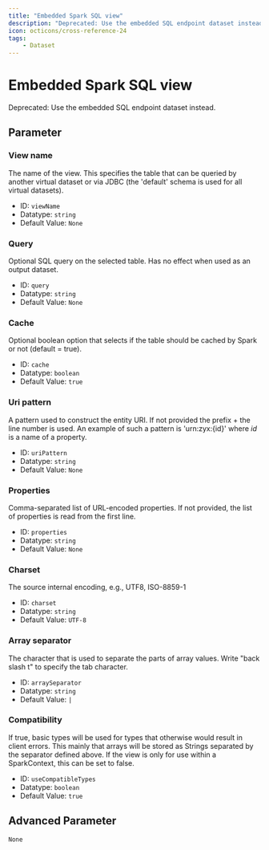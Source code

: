 ```yaml
---
title: "Embedded Spark SQL view"
description: "Deprecated: Use the embedded SQL endpoint dataset instead."
icon: octicons/cross-reference-24
tags: 
    - Dataset
---
```

# Embedded Spark SQL view
<!-- This file was generated - DO NOT CHANGE IT MANUALLY -->



Deprecated: Use the embedded SQL endpoint dataset instead.


## Parameter

### View name

The name of the view. This specifies the table that can be queried by another virtual dataset or via JDBC (the 'default' schema is used for all virtual datasets).

- ID: `viewName`
- Datatype: `string`
- Default Value: `None`



### Query

Optional SQL query on the selected table. Has no effect when used as an output dataset.

- ID: `query`
- Datatype: `string`
- Default Value: `None`



### Cache

Optional boolean option that selects if the table should be cached by Spark or not (default = true).

- ID: `cache`
- Datatype: `boolean`
- Default Value: `true`



### Uri pattern

A pattern used to construct the entity URI. If not provided the prefix + the line number is used. An example of such a pattern is 'urn:zyx:{id}' where *id* is a name of a property.

- ID: `uriPattern`
- Datatype: `string`
- Default Value: `None`



### Properties

Comma-separated list of URL-encoded properties. If not provided, the list of properties is read from the first line.

- ID: `properties`
- Datatype: `string`
- Default Value: `None`



### Charset

The source internal encoding, e.g., UTF8, ISO-8859-1

- ID: `charset`
- Datatype: `string`
- Default Value: `UTF-8`



### Array separator

The character that is used to separate the parts of array values. Write "back slash t" to specify the tab character.

- ID: `arraySeparator`
- Datatype: `string`
- Default Value: `|`



### Compatibility

If true, basic types will be used for types that otherwise would result in client errors. This mainly that arrays will be stored as Strings separated by the separator defined above. If the view is only for use within a SparkContext, this can be set to false.

- ID: `useCompatibleTypes`
- Datatype: `boolean`
- Default Value: `true`





## Advanced Parameter

`None`